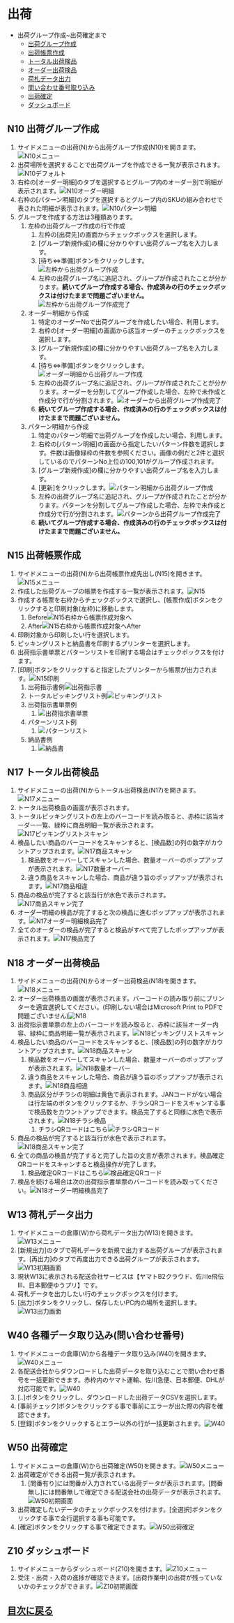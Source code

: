 # 出荷
- 出荷グループ作成~出荷確定まで
  - [出荷グループ作成](#n10-出荷グループ作成)
  - [出荷帳票作成](#n15-出荷帳票作成)
  - [トータル出荷検品](#n17-トータル出荷検品)
  - [オーダー出荷検品](#n18-オーダー出荷検品)
  - [荷札データ出力](#w13-荷札データ出力)
  - [問い合わせ番号取り込み](#w40-各種データ取り込み問い合わせ番号)
  - [出荷確定](#w50-出荷確定)
  - [ダッシュボード](#z10-ダッシュボード)

## N10 出荷グループ作成
1. サイドメニューの出荷(N)から出荷グループ作成(N10)を開きます。![N10メニュー](/img/Ship/N10_Menu.png)
2. 出荷場所を選択することで出荷グループを作成できる一覧が表示されます。![N10デフォルト](/img/Ship/N10_Default.png)
3. 右枠の[オーダー明細]のタブを選択するとグループ内のオーダー別で明細が表示されます。![N10オーダー明細](/img/Ship/N10_OrderDtl.png)
4.  右枠の[パターン明細]のタブを選択するとグループ内のSKUの組み合わせで表された明細が表示されます。![N10パターン明細](/img/Ship/N10_PatternDtl.png)
5.  グループを作成する方法は3種類あります。
    1.  左枠の出荷グループ作成の行で作成
        1. 左枠の[出荷先]の画面からチェックボックスを選択します。
        2. [グループ新規作成]の欄に分かりやすい出荷グループ名を入力します。
        3. [待ち⇔準備]ボタンをクリックします。![左枠から出荷グループ作成](/img/Ship/N10_ShippingGroupMake_leftUI.png)
        4. 左枠の出荷グループ名に追記され、グループが作成されたことが分かります。**続いてグループ作成する場合、作成済みの行のチェックボックスは付けたままで問題ございません。**![左枠から出荷グループ作成完了](/img/Ship/N10_ShippingGroupDone_LeftUI.png)
    2.  オーダー明細から作成
        1. 特定のオーダーNoで出荷グループを作成したい場合、利用します。
        2. 右枠の[オーダー明細]の画面から該当オーダーのチェックボックスを選択します。
        3. [グループ新規作成]の欄に分かりやすい出荷グループ名を入力します。
        4. [待ち⇔準備]ボタンをクリックします。![オーダー明細から出荷グループ作成](/img/Ship/N10_ShippingGroupMake_OrderDtl.png)
        5. 左枠の出荷グループ名に追記され、グループが作成されたことが分かります。オーダーを分割してグループ作成した場合、左枠で未作成と作成分で行が分割されます。![オーダーから出荷グループ作成完了](/img/Ship/N10_ShippingGroupDone_OrderDtl.png)
        6. **続いてグループ作成する場合、作成済みの行のチェックボックスは付けたままで問題ございません。**
    3. パターン明細から作成
       1. 特定のパターン明細で出荷グループを作成したい場合、利用します。
       2. 右枠の[パターン明細]の画面から指定したいパターン件数を選択します。件数は画像緑枠の件数を参照ください。画像の例だと2件と選択しているのでパターンNo上位の100,101がグループ作成されます。
       3. [グループ新規作成]の欄に分かりやすい出荷グループ名を入力します。
       4.  [更新]をクリックします。![パターン明細から出荷グループ作成](/img/Ship/N10_ShippingGroupMake_PatternDtl.png)
       5.  左枠の出荷グループ名に追記され、グループが作成されたことが分かります。パターンを分割してグループ作成した場合、左枠で未作成と作成分で行が分割されます。![パターンから出荷グループ作成完了](/img/Ship/N10_ShippingGroupDone_PatternDtl.png)
       6.  **続いてグループ作成する場合、作成済みの行のチェックボックスは付けたままで問題ございません。**

## N15 出荷帳票作成
1. サイドメニューの出荷(N)から出荷帳票作成先出し(N15)を開きます。![N15メニュー](/img/Ship/N15_Menu.png)
2. 作成した出荷グループの帳票を作成する一覧が表示されます。![N15](/img/Ship/N15_Default.png)
3. 作成する帳票を右枠からチェックボックスで選択し、[帳票作成]ボタンをクリックすると印刷対象(左枠)に移動します。
   1. Before![N15右枠から帳票作成対象へ](/img/Ship/N15_DelivSip_to_leftUI.png)
   2. After![N15右枠から帳票作成対象へAfter](/img/Ship/N15_DelivSip_to_leftUI_After.png)
4. 印刷対象から印刷したい行を選択します。
5. ピッキングリストと納品書を印刷するプリンターを選択します。
6. 出荷指示書単票とパターンリストを印刷する場合はチェックボックスを付けます。
7. [印刷]ボタンをクリックすると指定したプリンターから帳票が出力されます。![N15印刷](/img/Ship/N15_DelivSip_Print.png)
   1. 出荷指示書例![出荷指示書](/img/Ship/Sample/PickingList.png)
   2. トータルピッキングリスト例![ピッキングリスト](/img/Ship/Sample/TotalPickingList.png)
   3. 出荷指示書単票例
      1. ![出荷指示書単票](/img/Ship/Sample/SimplePickingList.png)
   4. パターンリスト例
      1. ![パターンリスト](/img/Ship/Sample/PatternList.png)
   5. 納品書例
      1. ![納品書](/img/Ship/Sample/DelivSlip.png)

## N17 トータル出荷検品
1. サイドメニューの出荷(N)からトータル出荷検品(N17)を開きます。![N17メニュー](/img/Ship/N17_Menu.png)
2. トータル出荷検品の画面が表示されます。
3. トータルピッキングリストの左上のバーコードを読み取ると、赤枠に該当オーダー一覧、緑枠に商品明細一覧が表示されます。![N17ピッキングリストスキャン](/img/Ship/N17_DelivScan.png)
4. 検品したい商品のバーコードをスキャンすると、[検品数]の列の数字がカウントアップされます。![N17商品スキャン](/img/Ship/N17_ItemScan.png)
   1. 検品数をオーバーしてスキャンした場合、数量オーバーのポップアップが表示されます。![N17数量オーバー](/img/Ship/N17_ItemScan_OverQty.png)
   2. 違う商品をスキャンした場合、商品が違う旨のポップアップが表示されます。![N17商品相違](/img/Ship/N17_ItemScan_DifferentItem.png)
5. 商品の検品が完了すると該当行が水色で表示されます。![N17商品スキャン完了](/img/Ship/N17_ItemScan_Done.png)
6. オーダー明細の検品が完了すると次の検品に進むポップアップが表示されます。![N17オーダー明細検品完了](/img/Ship/N17_OrderScan_Done.png)
7. 全てのオーダーの検品が完了すると検品がすべて完了したポップアップが表示されます。![N17検品完了](/img/Ship/N17_DelivScan_Done.png)

## N18 オーダー出荷検品
1. サイドメニューの出荷(N)からオーダー出荷検品(N18)を開きます。![N18メニュー](/img/Ship/N18_Menu.png)
2. オーダー出荷検品の画面が表示されます。バーコードの読み取り前にプリンターを適宜選択してください。(印刷しない場合はMicrosoft Print to PDFで問題ございません)![N18](/img/Ship/N18_Default.png)
3. 出荷指示書単票の左上のバーコードを読み取ると、赤枠に該当オーダー内容、緑枠に商品明細一覧が表示されます。![N18ピッキングリストスキャン](/img/Ship/N18_DelivScan.png)
4. 検品したい商品のバーコードをスキャンすると、[検品数]の列の数字がカウントアップされます。![N18商品スキャン](/img/Ship/N18_ItemScan.png)
   1. 検品数をオーバーしてスキャンした場合、数量オーバーのポップアップが表示されます。![N18数量オーバー](/img/Ship/N18_ItemScan_OverQty.png)
   2. 違う商品をスキャンした場合、商品が違う旨のポップアップが表示されます。![N18商品相違](/img/Ship/N18_ItemScan_DifferentItem.png)
   3. 商品区分がチラシの明細は黄色で表示されます。JANコードがない場合は行左端のボタンをクリックするか、チラシQRコードをスキャンする事で検品数をカウントアップできます。検品完了すると同様に水色で表示されます。![N18チラシ検品](/img/Ship/N18_LeafletScan.png)
      1. チラシQRコードはこちら![チラシQRコード](/img/Ship/flyer_QRCode.png)
5. 商品の検品が完了すると該当行が水色で表示されます。![N18商品スキャン完了](/img/Ship/N18_ItemScan_Done.png)
6. 全ての商品の検品が完了すると完了した旨の文言が表示されます。検品確定QRコードをスキャンすると検品操作が完了します。
   1. 検品確定QRコードはこちら![検品確定QRコード](/img/Ship/ScanDone_QRCode.png)
7. 検品を続ける場合は次の出荷指示書単票のバーコードを読み取ってください。![N18オーダー明細検品完了](/img/Ship/N18_OrderScan_Done.png)

## W13 荷札データ出力
1. サイドメニューの倉庫(W)から荷札データ出力(W13)を開きます。![W13メニュー](/img/Ship/W13_Menu.png)
2. [新規出力]のタブで荷札データを新規で出力する出荷グループが表示されます。[再出力]のタブで再度出力できる出荷グループが表示されます。![W13初期画面](/img/Ship/W13_Default.png)
3. 現状W13に表示される配送会社サービスは【ヤマトB2クラウド、佐川e飛伝Ⅲ、日本郵便ゆうプリ】です。
4. 荷札データを出力したい行のチェックボックスを付けます。
5. [出力]ボタンをクリックし、保存したいPC内の場所を選択します。![W13出力画面](/img/Ship/W13_ShipDataExport.png)

## W40 各種データ取り込み(問い合わせ番号)
1. サイドメニューの倉庫(W)から各種データ取り込み(W40)を開きます。![W40メニュー](/img/Ship/W40_Menu.png)
2. 各配送会社からダウンロードした出荷データを取り込むことで問い合わせ番号を一括更新できます。赤枠内のヤマト運輸、佐川急便、日本郵便、DHLが対応可能です。![W40](/img/Ship/W40_DataImport_TransInvNo.png)
3. [..]ボタンをクリックし、ダウンロードした出荷データCSVを選択します。
4. [事前チェック]ボタンをクリックする事で事前にエラーが出た際の内容を確認できます。
5. [登録]ボタンをクリックするとエラー以外の行が一括更新されます。![W40](/img/Ship/W40_BulkUpdate.png)

## W50 出荷確定
1. サイドメニューの倉庫(W)から出荷確定(W50)を開きます。![W50メニュー](/img/Ship/W50_Menu.png)
2. 出荷確定ができる出荷一覧が表示されます。
   1. [問番有り]には問番が入力されている出荷データが表示されます。[問番無し]には問番無しで確定できる配送会社の出荷データが表示されます。![W50初期画面](/img/Ship/W50_Default.png)
3. 出荷確定したいデータのチェックボックスを付けます。[全選択]ボタンをクリックする事で全行選択する事も可能です。
4. [確定]ボタンをクリックする事で確定できます。![W50出荷確定](/img/Ship/W50_ShipFix.png)

## Z10 ダッシュボード
1. サイドメニューからダッシュボード(Z10)を開きます。![Z10メニュー](/img/Ship/Z10_Menu.png)
2. 受注・出荷・入荷の進捗が確認できます。[出荷作業中]の出荷が残っていないかのチェックができます。![Z10初期画面](/img//Ship/Z10_Default.png)

## [目次に戻る](index.md#目次)
